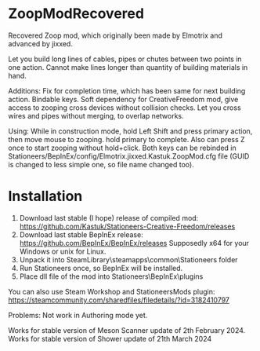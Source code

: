 # ZoopModRecovered
Recovered Zoop mod, which originally been made by Elmotrix and advanced by jixxed.

Let you build long lines of cables, pipes or chutes between two points in one action.
Cannot make lines longer than quantity of building materials in hand.

Additions:
Fix for completion time, which has been same for next building action.
Bindable keys.
Soft dependency for CreativeFreedom mod, give access to zooping cross devices without collision checks.
Let you cross wires and pipes without merging, to overlap networks.

Using:
While in construction mode, hold Left Shift and press primary action, then move mouse to zooping. hold primary to complete.
Also can press Z once to start zooping without hold+click.
Both keys can be rebinded in Stationeers/BepInEx/config/Elmotrix.jixxed.Kastuk.ZoopMod.cfg file (GUID is changed to less simple one, so file name changed too).

Installation
=============
1. Download last stable (I hope) release of compiled mod:
https://github.com/Kastuk/Stationeers-Creative-Freedom/releases
2. Download last stable BepInEx release:
https://github.com/BepInEx/BepInEx/releases
Supposedly x64 for your Windows or unix for Linux.
3. Unpack it into SteamLibrary\steamapps\common\Stationeers folder
4. Run Stationeers once, so BepInEx will be installed.
5. Place dll file of the mod into Stationeers\BepInEx\plugins

You can also use Steam Workshop and StationeersMods plugin:
https://steamcommunity.com/sharedfiles/filedetails/?id=3182410797

Problems:
Not work in Authoring mode yet.

Works for stable version of Meson Scanner update of 2th February 2024.
Works for stable version of Shower update of 21th March 2024
